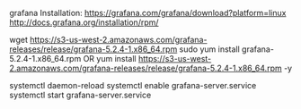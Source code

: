 grafana Installation:
https://grafana.com/grafana/download?platform=linux
http://docs.grafana.org/installation/rpm/

wget https://s3-us-west-2.amazonaws.com/grafana-releases/release/grafana-5.2.4-1.x86_64.rpm 
sudo yum install grafana-5.2.4-1.x86_64.rpm 
OR
yum install https://s3-us-west-2.amazonaws.com/grafana-releases/release/grafana-5.2.4-1.x86_64.rpm -y 

systemctl daemon-reload
systemctl enable grafana-server.service
systemctl start grafana-server.service
